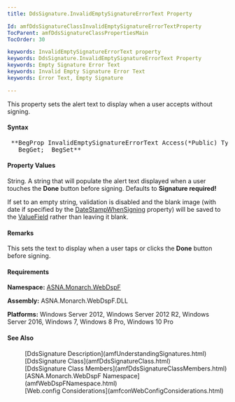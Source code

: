 ```yaml
---
title: DdsSignature.InvalidEmptySignatureErrorText Property

Id: amfDdsSignatureClassInvalidEmptySignatureErrorTextProperty
TocParent: amfDdsSignatureClassPropertiesMain
TocOrder: 30

keywords: InvalidEmptySignatureErrorText property
keywords: DdsSignature.InvalidEmptySignatureErrorText Property
keywords: Empty Signature Error Text
keywords: Invalid Empty Signature Error Text
keywords: Error Text, Empty Signature

---
```


This property sets the alert text to display when a user accepts without signing. 

#### Syntax
<pre class="prettyprint"> **BegProp InvalidEmptySignatureErrorText Access(*Public) Type(*String)
   BegGet;  BegSet** </pre>

#### Property Values
String. A string that will populate the alert text displayed when a user touches the **Done** button before signing. Defaults to **Signature required!** 

If set to an empty string, validation is disabled and the blank image (with date if specified by the [DateStampWhenSigning](amfddsSignatureClassDateStampWhenSigningProperty.html) property) will be saved to the [ValueField](amfddsSignatureClassValueFieldProperty.html) rather than leaving it blank.

#### Remarks
This sets the text to display when a user taps or clicks the **Done** button before signing.

#### Requirements
**Namespace:** [ASNA.Monarch.WebDspF](amfWebDspFNamespace.html)

**Assembly:** ASNA.Monarch.WebDspF.DLL

**Platforms:** Windows Server 2012, Windows Server 2012 R2, Windows Server 2016, Windows 7, Windows 8 Pro, Windows 10 Pro

#### See Also
<dl>
        <dd>[DdsSignature Description](amfUnderstandingSignatures.html)</dd>
        <dd>[DdsSignature Class](amfDdsSignatureClass.html)</dd>
        <dd>[DdsSignature Class Members](amfDdsSignatureClassMembers.html)</dd>
        <dd>[ASNA.Monarch.WebDspF Namespace](amfWebDspFNamespace.html)</dd>
        <dd>[Web.config Considerations](amfconWebConfigConsiderations.html)</dd>
</dl>

